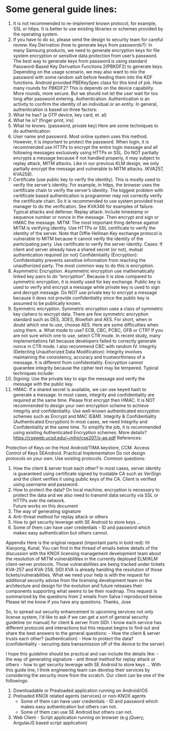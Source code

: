 
# Some general guide lines:

1.	It is not recommended to re-implement known protocol, for example, SSL or https. It is better to use existing libraries or schemes provided by the operating system. 
2.	If you have to do so, please send the design to security team for careful review. 
Key Derivation (how to generate keys from passwords?):
In many Samsung products, we need to generate encryption keys for file system encryption or sensitive data protection from user’s password. The best way to generate keys from password is using standard Password-Based Key Derivation Functions 2(PBKDF2) to generate keys. Depending on the usage scenario, we may also want to mix the password with some random salt before feeding them into the KDF functions. Android provided PBEKeySpec class for this kind of job. 
How many rounds for PBKDF2? This is depends on the device capability. More rounds, more secure. But we should not let the user wait for too long after password entering. 
Authentication:
Authentication is an activity to confirm the identity of an individual or an entity. In general, authentication is based on three factors: 
1.	What he has? (a OTP device, key card, et. al)
2.	What he is? (finger print, iris)
3.	What he knows. (password, private key)
Here are some techniques to do authentication: 
1.	User name and password. Most online system uses this method. However, it is important to protect the password. When login, it is recommended use HTTPs to encrypt the entire login message and all following messages exclusively using HTTPs or SSL. Do NOT partially encrypts a message because if not handled properly, it may subject to replay attack, MITM attacks. Like in our previous KLM design, we only partially encrypt the message and vulnerable to MITM attacks. (KVA257, KVA258).
2.	Certificate (use public key to verify the identity). This is mostly used to verify the server’s identity. For example, in https, the browser uses the certificate chain to verify the server’s identity. The biggest problem with certificate based authentication is programmer may not correctly verify the certificate chain. So it is recommended to use system provided trust manager to do the verification. See KVA346 for examples of failure. 
Typical attacks and defense:
Replay attack: Include timestamp or sequence number or nonce in the message. Then encrypt and sign or HMAC the message. 
MITM: The most important thing defense against MITM is verifying identity. Use HTTPs or SSL certificate to verify the identity of the server. Note that Diffie Hellman Key exchange protocol is vulnerable to MITM because it cannot verify the identity of the participating party. Use certificate to verify the server identity. 
Cases: If client and server already have a shared secret (or not), mutual authentication required (or not)
Confidentiality (Encryption):
Confidentiality prevents sensitive information from reaching the unauthorized party. The most common way to do this is encryption. 
1.	Asymmetric Encryption. 
Asymmetric encryption use mathematically linked key pairs to do “encryption”. Because it is slow compared to symmetric encryption, it is mostly used for key exchange.  Public key is used to verify and encrypt a message while private key is used to sign and decrypt message. Do NOT use private key to encrypt a message because it does not provide confidentiality since the public key is assumed to be publically known. 
2.	Symmetric encryption.
Symmetric encryption uses a class of symmetric key ciphers to encrypt data. There are few symmetric encryption standard such as DES, 3DES, Blowfish and AES. For short, when in doubt which one to use, choose AES. Here are some difficulties when using them. 
a.	What mode to use? ECB, CBC, PCBC, OFB or CTR? If you are not sure which one to use, select CTR mode. In recent study, many implementations fail because developers failed to correctly generate nonce in CTR mode. I also recommend CBC with random IV. 
Integrity (Detecting Unauthorized Data Modification): 
Integrity involves maintaining the consistency, accuracy and trustworthiness of a message. It is different from confidentiality. Encryption cannot guarantee integrity because the cipher text may be tempered. Typical techniques include:
1.	Signing: Use the private key to sign the message and verify the message with the public key. 
2.	HMAC: If a shared secret is available, we can use keyed hash to generate a message. 
In most cases, integrity and confidentiality are required at the same time. Please first encrypt then HMAC.
It is NOT recommended to design your own encryption scheme to achieve integrity and confidentiality. Use well-known authenticated encryption schemes such as Encrypt and MAC (E&M). 
Integrity & Confidentiality (Authenticated Encryption)
In most cases, we need Integrity and Confidentiality at the same time. To simplify the job, it is recommended using existing Authenticated Encryption schemes. 
More details?
https://cseweb.ucsd.edu/~mihir/cse207/s-ae.pdf
References:


Protection of Keys on the Host
Android/TIMA keystore, CCM. 
Access Control of Keys SEAndroid. 
Practical Implementation
Do not design protocols on your own. Use existing protocols.
Common questions:
1.	How the client & server trust each other? 
In most cases, server identity is guaranteed using certificate signed by trustable CA such as VeriSign and the client verifies it using public keys of the CA. Client is verified using username and password. 
2.	How to protect the data? 
On local machine, encryption is necessary to protect the data and we also need to transmit data security via SSL or HTTPs over the network.  
Future works on this document
1.	The way of generating signature 
2.	Anti-threat method for replay attack or others
3.	How to get security leverage with SE Android to store keys ...
4.	Some of them can have user credentials - ID and password which makes easy authentication but others cannot.

Appendix
Here is the original request (important parts in bold red): 
Hi Xiaoyong, Kunal,
You can find in the thread of emails below details of the discussion with the KNOX licensing management development team about the resolution of MITM vulnerabilities in the currently deployed ELM/KLM client-server protocols. Those vulnerabilities are being tracked under tickets KVA-257 and KVA-258. SIDI KVA is already handling the resolution of those tickets/vulnerabilities.
What we need your help is with the request for additional security advise from the licensing development team on the architecture and design for the evolution and future releases their components supporting what seems to be their roadmap. This request is summarized by the questions from 2 emails from Salva I reproduced below.
Please let me know if you have any questions.
Thanks, Jose
 
So, to spread out security enhancement to upcoming services  not only license system, I'd like to ask if we can get a sort of general security guideline (or manual) for client & server from SIDI.
I know each service has different protocols and interactions but this request begins to find out and share the best answers to the general questions:
    - How the client & server trusts each other? (authentication)
    - How to protect the  data? (confidentiality - securing data transsmission off of the device to the server)
 
I hope this guideline should be practical and can include the details like:
    - the way of generating signature 
    - anti threat method for replay attack or others
    - how to get security leverage with SE Android to store keys ...
With this guide line, I think engineering team can develop their services by considering the security more from the scratch.
 Our client can be one of the followings:
1. Downloadable or Prealoaded application running on Android/iOS
2. Preloaded KNOX related agents (services) or non-KNOX agents
    - Some of them can have user credentials - ID and password which makes easy authentication but others can not.
    - Some of them can use SE Android but others can not.
3. Web Client - Script application running on browser (e.g jQuery, AngularJS based script application)
 
